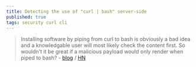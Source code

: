 ```yaml
---
title: Detecting the use of "curl | bash" server-side
published: true
tags: security curl cli
---
```

> Installing software by piping from curl to bash is obviously a bad idea and a knowledgable user will most likely check the content first. So wouldn't it be great if a malicious payload would only render when piped to bash? - [blog](https://www.idontplaydarts.com/2016/04/detecting-curl-pipe-bash-server-side/) / [HN](https://news.ycombinator.com/item?id=17636032)
